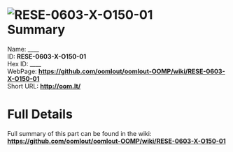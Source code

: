 
![RESE-0603-X-O150-01](https://github.com/oomlout/oomlout-OOMP/blob/master/parts/RESE-0603-X-O150-01/RESE-0603-X-O150-01_420.jpg)   
Summary
=================
  
Name: ____    
ID: __RESE-0603-X-O150-01__   
Hex ID: ____   
WebPage: __https://github.com/oomlout/oomlout-OOMP/wiki/RESE-0603-X-O150-01__   
Short URL: __http://oom.lt/__   

Full Details
==========================
Full summary of this part can be found in the wiki:   
__https://github.com/oomlout/oomlout-OOMP/wiki/RESE-0603-X-O150-01__    

